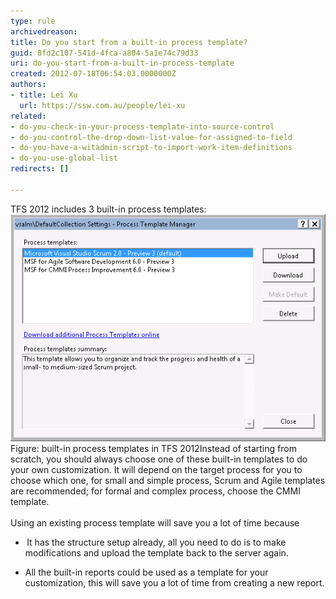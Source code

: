 ```yaml
---
type: rule
archivedreason: 
title: Do you start from a built-in process template?
guid: 8fd2c107-541d-4fca-a804-5a1e74c79d33
uri: do-you-start-from-a-built-in-process-template
created: 2012-07-18T06:54:03.0000000Z
authors:
- title: Lei Xu
  url: https://ssw.com.au/people/lei-xu
related:
- do-you-check-in-your-process-template-into-source-control
- do-you-control-the-drop-down-list-value-for-assigned-to-field
- do-you-have-a-witadmin-script-to-import-work-item-definitions
- do-you-use-global-list
redirects: []

---
```



​TFS 2012 includes 3 built-in process templates:<br>​<img class="ssw-rteStyle-ImageArea" alt="BuiltInTemplates.png" src="BuiltInTemplates.png" />​<br><span class="ssw-rteStyle-FigureNormal">Figure: built-in process templates in TFS 2​012</span>Instead of starting from scratch, you should always choose one of these built-in templates to do your own customization. It will depend on the target process for you to choose which one, for small and simple process, Scrum and Agile templates are recommended; for formal and complex process, choose the CMMI template.​
<br><excerpt class='endintro'></excerpt><br>
​Using an existing process template will save you a lot of time because<br><ul><li><span style="line-height:normal;text-indent:-18pt;font-family:'times new roman';font-size:7pt;"> </span><span style="text-indent:-18pt;">It has the structure setup already, all you need to do is to make modifications and upload the template back to the server again.  </span><span style="line-height:normal;text-indent:-18pt;font-family:'times new roman';font-size:7pt;"> </span></li>
<li><span style="text-indent:-18pt;">All the built-in reports could be used as a template for your customization, this will save you a lot of time from cr</span><span style="text-indent:-18pt;">eating a new report​.</span></li></ul>
<span style="text-indent:-18pt;"></span><div style="text-indent:0px;"><span style="text-indent:-18pt;"></span> </div>


